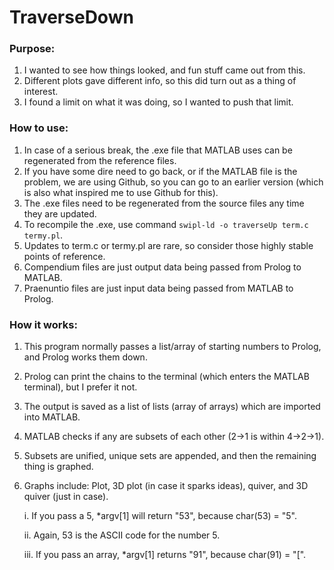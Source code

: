 # TraverseDown

### Purpose:
1. I wanted to see how things looked, and fun stuff came out from this. 
2. Different plots gave different info, so this did turn out as a thing of interest.
3. I found a limit on what it was doing, so I wanted to push that limit.

### How to use:
1. In case of a serious break, the .exe file that MATLAB uses can be regenerated from the reference files.
2. If you have some dire need to go back, or if the MATLAB file is the problem, we are using Github, so you can go to an earlier version (which is also what inspired me to use Github for this).
3. The .exe files need to be regenerated from the source files any time they are updated.
4. To recompile the .exe, use command `swipl-ld -o traverseUp term.c termy.pl`.
5. Updates to term.c or termy.pl are rare, so consider those highly stable points of reference.
6. Compendium files are just output data being passed from Prolog to MATLAB.
7. Praenuntio files are just input data being passed from MATLAB to Prolog.

### How it works:
1. This program normally passes a list/array of starting numbers to Prolog, and Prolog works them down.
2. Prolog can print the chains to the terminal (which enters the MATLAB terminal), but I prefer it not.
3. The output is saved as a list of lists (array of arrays) which are imported into MATLAB.
4. MATLAB checks if any are subsets of each other (2->1 is within 4->2->1).
5. Subsets are unified, unique sets are appended, and then the remaining thing is graphed.
6. Graphs include: Plot, 3D plot (in case it sparks ideas), quiver, and 3D quiver (just in case).

      i. If you pass a 5, *argv[1] will return "53", because char(53) = "5".

      ii. Again, 53 is the ASCII code for the number 5.

      iii. If you pass an array, *argv[1] returns "91", because char(91) = "[".
